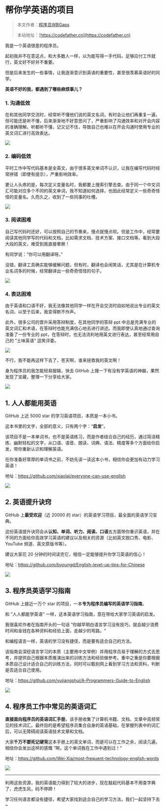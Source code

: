 # 帮你学英语的项目

> 本文作者：[程序员WBGaps](https://yuyuanweb.feishu.cn/wiki/Abldw5WkjidySxkKxU2cQdAtnah)
>
> 本站地址：[https://codefather.cn](https://codefather.cn)

我是一个英语很差的程序员。

起初我并不在意这点，和大多数人一样，以为能写得一手代码，足够应付工作就行，英文好不好并不重要。

但是后来发生的一些事情，让我逐渐意识到英语的重要性，甚至很羡慕英语好的同学。



**英语不好的我，都遇到了哪些麻烦事儿？**

### **1. 沟通低效**

在和其他同学交流时，经常听不懂他们说的英文名词，有时会让他们再重复一遍，但可能还是听不懂，后来渐渐地不好意思问了，严重影响了沟通效率和对开会内容的准确理解。听都听不懂，记又记不住，导致自己也难以在开会沟通时使用专业的英文词汇进行高效表达。

![](https://pic.yupi.icu/5563/202311091023476.jpeg)

### **2. 编码低效**

平时工作中写代码基本是全英文，由于很多英文单词不认识，让我在编写代码时经常拼错（即使有提示），严重影响效率。

更让人头疼的是，每次定义变量名时，我都要上搜索引擎去查。由于同一个中文词汇可能对应多个不同的英文单词，我不知道如何选择，也因此经常定义一些奇奇怪怪的变量名。久而久之，收到了一些同事的吐槽。

![](https://pic.yupi.icu/5563/202311091023566.png)

### **3. 阅读困难**

自己写代码时还好，可以按照自己的节奏来，慢点就慢点呗。但是工作中，经常要阅读其他同学写的代码和文档，比如需求文档、技术方案、接口文档等。看到大段大段的英文，难受到我直接晕厥！

有同学说：“你可以用翻译呀。”

没错，翻译工具确实能够缓解问题，但有时，翻译也会闹笑话，尤其是在计算机专业名词多的时候，经常翻译出一些奇奇怪怪的句子。

![](https://pic.yupi.icu/5563/202311091023472.jpeg)

### **4. 表达困难**

由于英语和口语不好，我无法像其他同学一样在开会交流时自如地说出专业的英文名词，以至于后来，我变得默不作声。

此外，很多公司的晋升采用答辩制度，在其他同学的答辩 ppt 中总是充满专业的英文词汇和术语，在答辩时也能充满信心地去进行讲述。而我即使认真地通过查询准备了一份专业的 ppt，在答辩时，也无法流利地用英文进行表达，甚至经常用自己的 ”土味英语“ 逗笑评委。

![](https://pic.yupi.icu/5563/202311091023479.jpeg)

不行，我不能再这样下去了，苍天啊，谁来拯救我的英文啊！

身为程序员的我怎能轻易服输，快去 GitHub 上搜一下有没有学英语的神器，果然发现了宝藏，整理一下分享给大家。

![](https://pic.yupi.icu/5563/202311091023481.jpeg)



## **1. 人人都能用英语**

GitHub 上近 5000 star 的学习英语项目，本质是一本小书。

这本书里的文字，全部的意义，只有两个字：“**启发**”。

该项目不是一本单词书，也不是英语练习，而是作者结合自己的经历，通过简洁精炼、幽默轻松的文字，从口语、语音、朗读、词典、语法、精度等多个方面给你启发，带你重新认识和理解英语。

在你准备好厚厚的单词书之前，不妨先读一读这本小书，相信你会更加有动力学习英语！

地址：https://github.com/xiaolai/everyone-can-use-english

![](https://pic.yupi.icu/5563/202311091023538.png)



## **2. 英语提升诀窍**

GitHub 上**最受欢迎**（近 20000 的 star）的英语学习项目，最全面的英语学习宝典。

这份英语提升诀窍会从**认知、单词、听力、阅读、口语**五方面带你重识英语，并在不同的方面给你高效学习英语的建议以及相关的资源（比如英文脱口秀、电影、YouTube 频道、英文原版书等）。

建议大家花 20 分钟的时间读完它，相信一定能够提升你学习英语的信心！

地址：https://github.com/byoungd/English-level-up-tips-for-Chinese

![](https://pic.yupi.icu/5563/202311091023985.png)

##  

## **3. 程序员英语学习指南**

GitHub 上接近一万个 star 的项目，一本**专为程序员编写的英语学习指南**。

和 ”人人都能学英语“ 一样，这本英语学习指南，意在带给大家学习英语的启发。

我很喜欢作者在指南开头的一句话 ”你越早明白语言学习没有技巧，就会越少浪费时间和金钱在各种资料和经验上面，走越少的弯路。“

和编程语言一样，英语的学习没有捷径，而是要有适合自己的方法。

该指南会深挖语言学习的本质（主要用中文举例）并用程序员易于理解的方式去思考，并提供自己根据本质推演出来的训练方法和经验做参考。重中之重是你要根据本质自己设计适合自己的训练方法，同时可以甄别网上看到学习方法和资料，判断是否适合自己使用。

地址：https://github.com/yujiangshui/A-Programmers-Guide-to-English

![](https://pic.yupi.icu/5563/202311091023039.png)



## **4. 程序员工作中常见的英语词汇**

**直接面向程序员的英语词汇手册**。该手册收集了计算机书籍、文档、文章中高频常见的技术词汇。最终目的是希望程序员集合自身的英语基础，在掌握列表中的词汇后，可以无障碍阅读英语技术文章和文档。

大家**千万不要死记硬背**这本手册上的英文单词，而是可以在工作之余，阅读几遍，相信你会发出这样的感慨 ”啊，这个单词我在工作中遇到过！“

地址：https://github.com/Wei-Xia/most-frequent-technology-english-words

![](https://pic.yupi.icu/5563/202311091023007.png)



------



利用这些资源，我的英语能力得到了较大的进步，现在敲起代码基本不用查字典了，虎虎生风，码不停蹄！

学习任何语言都没有捷径，希望大家找到适合自己的学习方法，我们一起坚持下去~